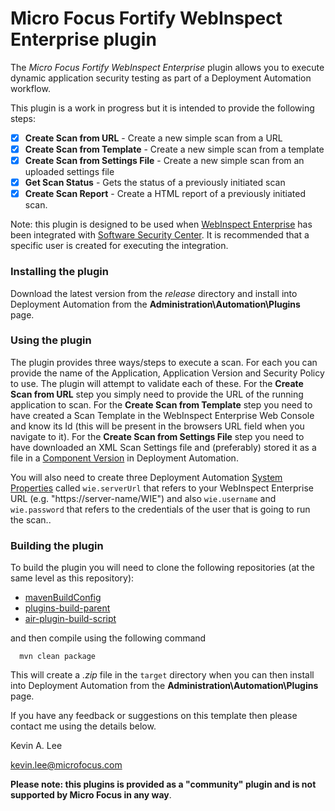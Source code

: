 # Micro Focus Fortify WebInspect Enterprise plugin

The _Micro Focus Fortify WebInspect Enterprise_ plugin allows you to execute dynamic application security 
testing as part of a Deployment Automation workflow.

This plugin is a work in progress but it is intended to provide the following steps:

* [x] **Create Scan from URL** - Create a new simple scan from a URL
* [x] **Create Scan from Template** - Create a new simple scan from a template
* [x] **Create Scan from Settings File** - Create a new simple scan from an uploaded settings file
* [x] **Get Scan Status** - Gets the status of a previously initiated scan
* [x] **Create Scan Report** - Create a HTML report of a previously initiated scan.  

Note: this plugin is designed to be used when [WebInspect Enterprise](https://www.microfocus.com/en-us/products/webinspect-dynamic-analysis-dast/overview) 
has been integrated with [Software Security Center](https://www.microfocus.com/en-us/products/software-security-assurance-sdlc/overview).
 It is recommended that a specific user is created for executing the integration.
 
### Installing the plugin
 
Download the latest version from the _release_ directory and install into Deployment Automation from the 
**Administration\Automation\Plugins** page.

### Using the plugin

The plugin provides three ways/steps to execute a scan. For each you can provide the name of the Application,
Application Version and Security Policy to use. The plugin will attempt to validate each of these.
For the **Create Scan from URL** step you simply need to provide the URL of the running application to scan. For
the **Create Scan from Template** step you need to have created a Scan Template in the WebInspect Enterprise Web Console and
know its Id (this will be present in the browsers URL field when you navigate to it). For the
**Create Scan from Settings File** step you need to have downloaded an XML Scan Settings file and (preferably) stored it
as a file in a [Component Version](http://help.serena.com/doc_center/sra/ver6_3/sda_help/ConcCompVer.html) in Deployment Automation.
                  
You will also need to create three Deployment Automation 
[System Properties](http://help.serena.com/doc_center/sra/ver6_3/sda_help/sra_adm_sys_properties.html)
called `wie.serverUrl` that refers to your WebInspect Enterprise URL (e.g. "https://server-name/WIE") and also
 `wie.username` and `wie.password` that refers to the credentials of the user that is going to run the scan..

### Building the plugin

To build the plugin you will need to clone the following repositories (at the same level as this repository):

 - [mavenBuildConfig](https://github.com/sda-community-plugins/mavenBuildConfig)
 - [plugins-build-parent](https://github.com/sda-community-plugins/plugins-build-parent)
 - [air-plugin-build-script](https://github.com/sda-community-plugins/air-plugin-build-script)
 
 and then compile using the following command
 ```
   mvn clean package
 ```  

This will create a _.zip_ file in the `target` directory when you can then install into Deployment Automation
from the **Administration\Automation\Plugins** page.

If you have any feedback or suggestions on this template then please contact me using the details below.

Kevin A. Lee

kevin.lee@microfocus.com

**Please note: this plugins is provided as a "community" plugin and is not supported by Micro Focus in any way**.
